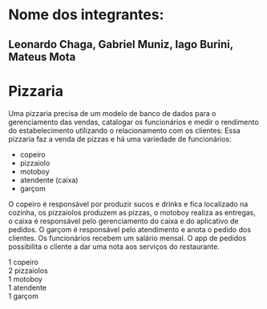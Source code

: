 # Nome dos integrantes:
## Leonardo Chaga, Gabriel Muniz, Iago Burini, Mateus Mota


# Pizzaria
Uma pizzaria precisa de um modelo de banco de dados para o gerenciamento das vendas, catalogar os funcionários e medir o rendimento do estabelecimento utilizando o relacionamento com os clientes:
Essa pizzaria faz a venda de pizzas e há uma variedade de funcionários:
- copeiro
- pizzaiolo
- motoboy
- atendente (caixa)
- garçom

O copeiro é responsável por produzir sucos e drinks e fica localizado na cozinha, os pizzaiolos produzem as pizzas, o motoboy realiza as entregas, o caixa é responsável pelo
gerenciamento do caixa e do aplicativo de pedidos. 
O garçom é responsável pelo atendimento e anota o pedido dos clientes.
Os funcionários recebem um salário mensal.
O app de pedidos possibilita o cliente a dar uma nota aos serviços do restaurante.

1 copeiro <br>
2 pizzaiolos <br>
1 motoboy <br>
1 atendente <br>
1 garçom <br>
